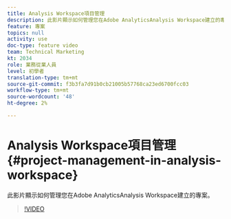 ```yaml
---
title: Analysis Workspace項目管理
description: 此影片顯示如何管理您在Adobe AnalyticsAnalysis Workspace建立的專案。
feature: 專案
topics: null
activity: use
doc-type: feature video
team: Technical Marketing
kt: 2034
role: 業務從業人員
level: 初學者
translation-type: tm+mt
source-git-commit: f3b3fa7d91b0cb21005b57768ca23ed6700fcc03
workflow-type: tm+mt
source-wordcount: '48'
ht-degree: 2%

---
```



# Analysis Workspace項目管理{#project-management-in-analysis-workspace}

此影片顯示如何管理您在Adobe AnalyticsAnalysis Workspace建立的專案。

>[!VIDEO](https://video.tv.adobe.com/v/24035/?quality=12)
